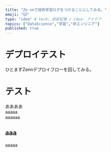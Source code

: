 ```yaml
---
title: "Ze nnで技術学習ログをつけることにしてみる。"
emoji: "😽"
type: "idea" # tech: 技術記事 / idea: アイデア
topics: ["DataScience","学習","非エンジニア"]
published: true
---
```



# デプロイテスト
ひとまずZennデプロイフローを回してみる。

# テスト
ああああ<br>
aaaaa<br>aaaaaa

## aaa
aaaaa


